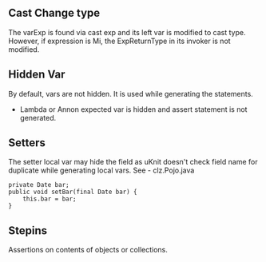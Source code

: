 ## Cast Change type

The varExp is found via cast exp and its left var is modified to cast type. However, 
if expression is Mi, the ExpReturnType in its invoker is not modified.   

## Hidden Var

By default, vars are not hidden. It is used while generating the statements.

  - Lambda or Annon expected var is hidden and assert statement is not generated.
  
## Setters

The setter local var may hide the field as uKnit doesn't check field name for duplicate while generating local vars. See - clz.Pojo.java

	private Date bar;
    public void setBar(final Date bar) {
        this.bar = bar;
    }  
    
## Stepins

Assertions on contents of objects or collections.